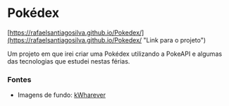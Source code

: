 # Pokédex

[https://rafaelsantiagosilva.github.io/Pokedex/](https://rafaelsantiagosilva.github.io/Pokedex/ "Link para o projeto")

Um projeto em que irei criar uma Pokédex utilizando a PokeAPI e algumas das tecnologias que estudei nestas férias.

### Fontes

- Imagens de fundo: [kWharever](https://www.deviantart.com/kwharever/art/Battle-Backgrounds-v-2-FREE-TO-USE-768031287)
